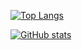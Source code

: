 [![Top Langs](https://github-readme-stats.vercel.app/api/top-langs/?username=distriful5061&layout=compact&exclude_repo=distriful5061.github.io)](https://github.com/anuraghazra/github-readme-stats)

[![GitHub stats](https://github-readme-stats.vercel.app/api?username=distriful5061&show_icons=true&count_private=false&theme=tokyonight)](https://github.com/anuraghazra/github-readme-stats)

